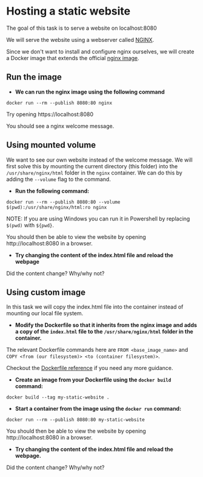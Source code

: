 # Hosting a static website

The goal of this task is to serve a website on localhost:8080

We will serve the website using a webserver called [NGINX](https://www.nginx.com/products/nginx/).

Since we don't want to install and configure nginx ourselves, we will create a Docker image that extends the official [nginx image](https://hub.docker.com/_/nginx).

## Run the image

- **We can run the nginx image using the following command**
```
docker run --rm --publish 8080:80 nginx
```

Try opening https://localhost:8080

You should see a nginx welcome message.

## Using mounted volume
We want to see our own website instead of the welcome message. We will first solve this by mounting the current directory (this folder) into the `/usr/share/nginx/html` folder in the `nginx` container. We can do this by adding the `--volume` flag to the command.

- **Run the following command:**
```
docker run --rm --publish 8080:80 --volume $(pwd):/usr/share/nginx/html:ro nginx
```

NOTE: If you are using Windows you can run it in Powershell by replacing `$(pwd)` with `${pwd}`.

You should then be able to view the website by opening http://localhost:8080 in a browser.

- **Try changing the content of the index.html file and reload the webpage**

Did the content change? Why/why not?

## Using custom image
In this task we will copy the index.html file into the container instead of mounting our local file system.

- **Modify the Dockerfile so that it inherits from the nginx image and adds a copy of the `index.html` file to the `/usr/share/nginx/html` folder in the container.**

The relevant Dockerfile commands here are `FROM <base_image_name>` and `COPY <from (our filesystem)> <to (container filesystem)>`.

Checkout the [Dockerfile reference](https://docs.docker.com/engine/reference/builder/) if you need any more guidance.


- **Create an image from your Dockerfile using the `docker build` command:**
```
docker build --tag my-static-website .
```

- **Start a container from the image using the `docker run` command:**
```
docker run --rm --publish 8080:80 my-static-website
```

You should then be able to view the website by opening http://localhost:8080 in a browser.

- **Try changing the content of the index.html file and reload the webpage.**

Did the content change? Why/why not?
